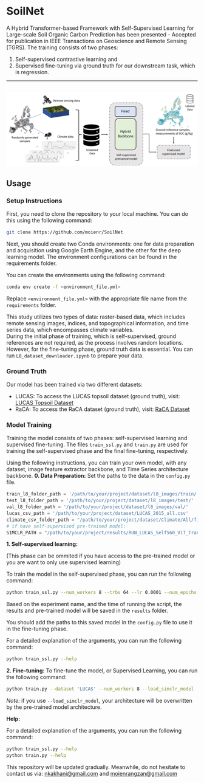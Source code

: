 # SoilNet

A Hybrid Transformer-based Framework with Self-Supervised Learning for Large-scale Soil Organic Carbon Prediction has been presented - Accepted for publication in IEEE Transactions on Geoscience and Remote Sensing (TGRS). 
The training consists of two phases: 

1) Self-supervised contrastive learning and <br>
2) Supervised fine-tuning via ground truth for our downstream task, which is regression.

---
![Graohical_abstract](https://github.com/moienr/SoilNet/blob/main/readme_imgs/Graphical_abs2.jpg)
---
## Usage

### Setup Instructions

First, you need to clone the repository to your local machine. You can do this using the following command:

```bash
git clone https://github.com/moienr/SoilNet
```

Next, you should create two Conda environments: one for data preparation and acquisition using Google Earth Engine, and the other for the deep learning model. The environment configurations can be found in the requirements folder.

You can create the environments using the following command:

```bash
conda env create -f <environment_file.yml>
```

Replace `<environment_file.yml>` with the appropriate file name from the `requirements` folder.

This study utilizes two types of data: raster-based data, which includes remote sensing images, indices, and topographical information, and time series data, which encompasses climate variables.<br>
During the initial phase of training, which is self-supervised, ground references are not required, as the process involves random locations. However, for the fine-tuning phase, ground truth data is essential. You can run `L8_dataset_downloader.ipynb` to prepare your data.

### Ground Truth
Our model has been trained via two different datasets:
- LUCAS: To access the LUCAS topsoil dataset (ground truth), visit: [LUCAS Topsoil Dataset](https://esdac.jrc.ec.europa.eu/content/topsoil-physical-properties-europe-based-lucas-topsoil-data)
- RaCA: To access the RaCA dataset (ground truth), visit: [RaCA Dataset](https://www.nrcs.usda.gov/resources/data-and-reports/rapid-carbon-assessment-raca)

### Model Training 
Training the model consists of two phases: self-supervised learning and supervised fine-tuning. The files `train_ssl.py` and `train.py` are used for training the self-supervised phase and the final fine-tuning, respectively.

Using the following instructions, you can train your own model, with any dataset, image feature extractor backbone, and Time Series architecture backbone. 
**0. Data Preparation:**
Set the paths to the data in the `config.py` file.
```python
train_l8_folder_path = '/path/to/your/project/dataset/l8_images/train/'
test_l8_folder_path = '/path/to/your/project/dataset/l8_images/test/'
val_l8_folder_path = '/path/to/your/project/dataset/l8_images/val/'
lucas_csv_path = '/path/to/your/project/dataset/LUCAS_2015_all.csv'
climate_csv_folder_path = "/path/to/your/project/dataset/Climate/All/filled/"
# if have self-supervised pre-trained model:
SIMCLR_PATH = "/path/to/your/project/results/RUN_LUCAS_Self560_ViT_Trans_D_2024_08_19_T_16_13_SelfSupervised.pth"
```

**1. Self-supervised learning:**

(This phase can be ommited if you have access to the pre-trained model or you are want to only use supervised learning)

To train the model in the self-supervised phase, you can run the following command:

```bash
python train_ssl.py --num_workers 8 --trbs 64 --lr 0.0001 --num_epochs 100 --lr_scheduler 'step' --dataset 'LUCAS' --use_srtm --use_lstm_branch --cnn_architecture 'ViT' --rnn_architecture 'Transformer' --seeds 1 42 86

```

Based on the experiment name, and the time of running the script, the results and pre-trained model will be saved in the `results` folder.

You should add the paths to this saved model in the `config.py` file to use it in the fine-tuning phase.

For a detailed explanation of the arguments, you can run the following command:

```bash
python train_ssl.py --help
```

**2. Fine-tuning:**
To fine-tune the model, or Supervised Learning, you can run the following command:

```bash
python train.py --dataset 'LUCAS' --num_workers 8 --load_simclr_model --trbs 64 --lr 0.0001 --num_epochs 100 --lr_scheduler 'step' --use_srtm --cnn_architecture 'ViT' --rnn_architecture 'Transformer' --seeds 1 42 86 --use_lstm_branch

```

*Note:* if you use `--load_simclr_model`, your architecture will be overwritten by the pre-trained model architecture.


**Help:**

For a detailed explanation of the arguments, you can run the following command:

```bash
python train_ssl.py --help
python train.py --help
```

This repository will be updated gradually. Meanwhile, do not hesitate to contact us via: nkakhani@gmail.com and 
moienrangzan@gmail.com